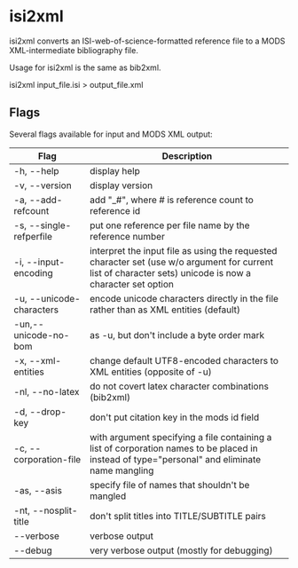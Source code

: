 # isi2xml

isi2xml converts an ISI-web-of-science-formatted reference file to a MODS XML-intermediate bibliography file.

Usage for isi2xml is the same as bib2xml.

isi2xml input\_file.isi > output\_file.xml

## Flags

Several flags available for input and MODS XML output:

| Flag | Description |
| --- | --- |
| \-h, --help | display help |
| \-v, --version | display version |
| \-a, --add-refcount | add "\_#", where # is reference count to reference id |
| \-s, --single-refperfile | put one reference per file name by the reference number |
| \-i, --input-encoding | interpret the input file as using the requested character set (use w/o argument for current list of character sets) unicode is now a character set option |
| \-u, --unicode-characters | encode unicode characters directly in the file rather than as XML entities (default) |
| \-un,--unicode-no-bom | as -u, but don't include a byte order mark |
| \-x, --xml-entities | change default UTF8-encoded characters to XML entities (opposite of -u) |
| \-nl, --no-latex | do not covert latex character combinations (bib2xml) |
| \-d, --drop-key | don't put citation key in the mods id field |
| \-c, --corporation-file | with argument specifying a file containing a list of corporation names to be placed in <name type="corporate"></name> instead of type="personal" and eliminate name mangling |
| \-as, --asis | specify file of names that shouldn't be mangled |
| \-nt, --nosplit-title | don't split titles into TITLE/SUBTITLE pairs |
| \--verbose | verbose output |
| \--debug | very verbose output (mostly for debugging) |
